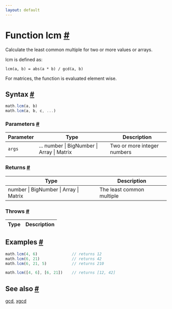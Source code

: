 ```yaml
---
layout: default
---
```


<!-- Note: This file is automatically generated from source code comments. Changes made in this file will be overridden. -->

<h1 id="function-lcm">Function lcm <a href="#function-lcm" title="Permalink">#</a></h1>

Calculate the least common multiple for two or more values or arrays.

lcm is defined as:

    lcm(a, b) = abs(a * b) / gcd(a, b)

For matrices, the function is evaluated element wise.


<h2 id="syntax">Syntax <a href="#syntax" title="Permalink">#</a></h2>

```js
math.lcm(a, b)
math.lcm(a, b, c, ...)
```

<h3 id="parameters">Parameters <a href="#parameters" title="Permalink">#</a></h3>

Parameter | Type | Description
--------- | ---- | -----------
`args` | ... number &#124; BigNumber &#124; Array &#124; Matrix | Two or more integer numbers

<h3 id="returns">Returns <a href="#returns" title="Permalink">#</a></h3>

Type | Description
---- | -----------
number &#124; BigNumber &#124; Array &#124; Matrix | The least common multiple


<h3 id="throws">Throws <a href="#throws" title="Permalink">#</a></h3>

Type | Description
---- | -----------


<h2 id="examples">Examples <a href="#examples" title="Permalink">#</a></h2>

```js
math.lcm(4, 6)               // returns 12
math.lcm(6, 21)              // returns 42
math.lcm(6, 21, 5)           // returns 210

math.lcm([4, 6], [6, 21])    // returns [12, 42]
```


<h2 id="see-also">See also <a href="#see-also" title="Permalink">#</a></h2>

[gcd](gcd.html),
[xgcd](xgcd.html)
